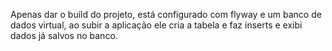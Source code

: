 Apenas dar o build do projeto, está configurado com flyway e um banco de dados virtual, ao subir a aplicação ele cria a tabela e faz inserts e exibi dados já salvos no banco.

